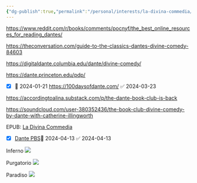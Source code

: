```yaml
---
{"dg-publish":true,"permalink":"/personal/interests/la-divina-commedia/","tags":["Interests"]}
---
```


https://www.reddit.com/r/books/comments/pocnyf/the_best_online_resources_for_reading_dantes/

https://theconversation.com/guide-to-the-classics-dantes-divine-comedy-84603

https://digitaldante.columbia.edu/dante/divine-comedy/

https://dante.princeton.edu/pdp/

- [x] 🛫 2024-01-21  https://100daysofdante.com/ ✅ 2024-03-23


https://accordingtoalina.substack.com/p/the-dante-book-club-is-back


https://soundcloud.com/user-380352436/the-book-club-divine-comedy-by-dante-with-catherine-illingworth

EPUB: [La Divina Commedia](https://standardebooks.org/ebooks/dante-alighieri/the-divine-comedy/henry-wadsworth-longfellow/download?format=epub)


- [x] [Dante PBS](https://www.pbs.org/show/dante-inferno-to-paradise/)📅 2024-04-13 ✅ 2024-04-13

Inferno ![](https://www.dailyinfographic.com/wp-content/uploads/2017/05/dante-2.jpg)

Purgatorio
![](https://c1.staticflickr.com/3/2693/4044225229_64e1664fbd_b.jpg)

Paradiso
![](https://substackcdn.com/image/fetch/f_auto,q_auto:good,fl_progressive:steep/https%3A%2F%2Fbucketeer-e05bbc84-baa3-437e-9518-adb32be77984.s3.amazonaws.com%2Fpublic%2Fimages%2F76c87929-985f-4c5c-8a04-f8067ab7502c_1943x1536.gif)

